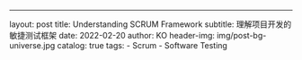 ---
layout:     post
title:      Understanding SCRUM Framework
subtitle:   理解项目开发的敏捷测试框架
date:       2022-02-20
author:     KO
header-img: img/post-bg-universe.jpg
catalog: true
tags:
    - Scrum
    - Software Testing


